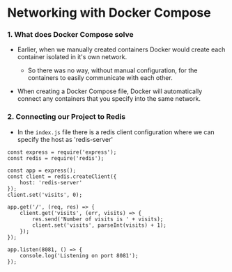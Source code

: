 # Networking with Docker Compose

### 1. What does Docker Compose solve

- Earlier, when we manually created containers Docker would create each container isolated in it's own network.
	
	- So there was no way, without manual configuration, for the containers to easily communicate with each other.

- When creating a Docker Compose file, Docker will automatically connect any containers that you specify into the same network. 

### 2. Connecting our Project to Redis

- In the `index.js` file there is a redis client configuration where we can specify the host as 'redis-server'

```
const express = require('express');
const redis = require('redis');

const app = express();
const client = redis.createClient({
    host: 'redis-server'
});
client.set('visits', 0);

app.get('/', (req, res) => {
    client.get('visits', (err, visits) => {
        res.send('Number of visits is ' + visits);
        client.set('visits', parseInt(visits) + 1);
    });
});

app.listen(8081, () => {
    console.log('Listening on port 8081');
});
```